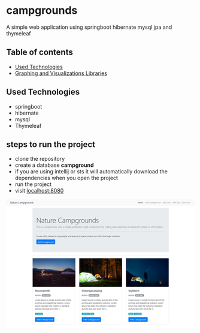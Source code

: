 # campgrounds
A simple web application using springboot hibernate mysql jpa and thymeleaf

## Table of contents
* [Used Technologies](#used-technologies)
* [Graphing and Visualizations Libraries](#steps-to-run-the-project)

## Used Technologies
  * springboot
  * hibernate
  * mysql
  * Thymeleaf
  
## steps to run the project
  * clone the repository
  * create a database <b>campground</b>
  * if you are using intellij or sts it will automatically download the dependencies when you open the project
  * run the project
  * visit [localhost:8080](http://localhost:8080/)

![alt text](https://github.com/lucifer955/campgrounds/blob/images/screencapture.png?raw=true)

